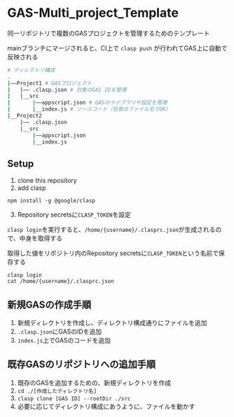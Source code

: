 # GAS-Multi_project_Template

同一リポジトリで複数のGASプロジェクトを管理するためのテンプレート

mainブランチにマージされると、CI上で `clasp push` が行われてGAS上に自動で反映される

```bash
# ディレクトリ構成
.
|––Project1 # GASプロジェクト
|   |–– .clasp.json # 対象のGAS IDを管理
|   |__src
|       |––appscript.json # GASのライブラリや設定を管理
|       |__index.js # ソースコード（任意のファイル名でOK）
|__Project2
    |–– .clasp.json
    |__src
        |––appscript.json
        |__index.js

```

## Setup

1. clone this repository
2. add clasp

```terminal
npm install -g @google/clasp
```

3. Repository secretsに`CLASP_TOKEN`を設定

`clasp login`を実行すると、`/home/{username}/.clasprc.json`が生成されるので、中身を取得する

取得した値をリポジトリ内のRepository secretsに`CLASP_TOKEN`という名前で保存する

```terminal
clasp login
cat /home/{username}/.clasprc.json
```

## 新規GASの作成手順

1. 新規ディレクトリを作成し、ディレクトリ構成通りにファイルを追加
2. `.clasp.json`にGASのIDを追加
3. `index.js`上でGASのコードを追加

## 既存GASのリポジトリへの追加手順

1. 既存のGASを追加するための、新規ディレクトリを作成
2. `cd ./[作成したディレクトリ名]`
3. `clasp clone [GAS ID] --rootDir ./src`
4. 必要に応じてディレクトリ構成にあうように、ファイルを動かす

